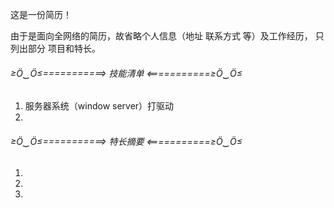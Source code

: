 这是一份简历！


由于是面向全网络的简历，故省略个人信息（地址 联系方式 等）及工作经历， 只列出部分 项目和特长。


###### ≥Ö‿Ö≤===========> 技能清单 <===========≥Ö‿Ö≤

01. 服务器系统（window server）打驱动
02.




###### ≥Ö‿Ö≤===========> 特长摘要 <===========≥Ö‿Ö≤

01.
02.
03.
